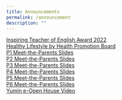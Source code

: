 ```yaml
---
title: Announcements
permalink: /announcement
description: ""
---
```

[Inspiring Teacher of English Award 2022](http://goodenglish.org.sg/inspiring-teacher-of-english-award/nomination-information)<br>
[Healthy Lifestyle by Health Promotion Board](/health-promotion-board)<br>
[P1 Meet-the-Parents Slides]()<br>
[P2 Meet-the-Parents Slides]()<br>
[P3 Meet-the-Parents Slides]()<br>
[P4 Meet-the-Parents Slides]()<br>
[P5 Meet-the-Parents Slides]()<br>
[P6 Meet-the-Parents Slides]()<br>
[Yumin e-Open House Video](https://www.youtube.com/watch?v=RWlPX4ma044)